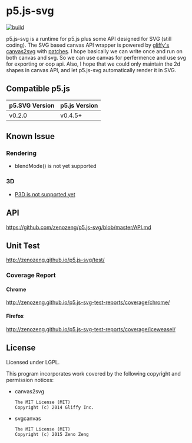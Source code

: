 # p5.js-svg

[![build](https://travis-ci.org/zenozeng/p5.js-svg.svg)](https://travis-ci.org/zenozeng/p5.js-svg)

p5.js-svg is a runtime for p5.js plus some API designed for SVG (still coding).
The SVG based canvas API wrapper is powered by [gliffy's canvas2svg](https://github.com/gliffy/canvas2svg) with [patches](https://github.com/gliffy/canvas2svg/issues?utf8=%E2%9C%93&q=author%3Azenozeng+). I hope basically we can write once and run on both canvas and svg. So we can use canvas for perfermence and use svg for exporting or oop api. Also, I hope that we could only maintain the 2d shapes in canvas API, and let p5.js-svg automatically render it in SVG.

## Compatible p5.js

p5.SVG Version | p5.js Version
-------------------|----------------------
v0.2.0 | v0.4.5+

## Known Issue

### Rendering

- blendMode() is not yet supported

### 3D

- [P3D is not supported yet](https://github.com/zenozeng/p5.js-svg/issues/51)

## API

https://github.com/zenozeng/p5.js-svg/blob/master/API.md

## Unit Test

http://zenozeng.github.io/p5.js-svg/test/

### Coverage Report

#### Chrome

http://zenozeng.github.io/p5.js-svg-test-reports/coverage/chrome/

#### Firefox

http://zenozeng.github.io/p5.js-svg-test-reports/coverage/iceweasel/

## License

Licensed under LGPL.

This program incorporates work covered by the following copyright and permission notices:

- canvas2svg

    ```
    The MIT License (MIT)
    Copyright (c) 2014 Gliffy Inc.
    ```

- svgcanvas

    ```
    The MIT License (MIT)
    Copyright (c) 2015 Zeno Zeng
    ```
